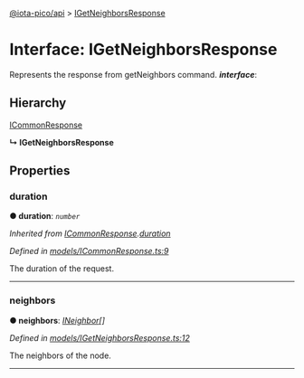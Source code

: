 [@iota-pico/api](../README.md) > [IGetNeighborsResponse](../interfaces/igetneighborsresponse.md)



# Interface: IGetNeighborsResponse


Represents the response from getNeighbors command.
*__interface__*: 


## Hierarchy


 [ICommonResponse](icommonresponse.md)

**↳ IGetNeighborsResponse**








## Properties
<a id="duration"></a>

###  duration

**●  duration**:  *`number`* 

*Inherited from [ICommonResponse](icommonresponse.md).[duration](icommonresponse.md#duration)*

*Defined in [models/ICommonResponse.ts:9](https://github.com/iotaeco/iota-pico-api/blob/b456ac6/src/models/ICommonResponse.ts#L9)*



The duration of the request.




___

<a id="neighbors"></a>

###  neighbors

**●  neighbors**:  *[INeighbor](ineighbor.md)[]* 

*Defined in [models/IGetNeighborsResponse.ts:12](https://github.com/iotaeco/iota-pico-api/blob/b456ac6/src/models/IGetNeighborsResponse.ts#L12)*



The neighbors of the node.




___


